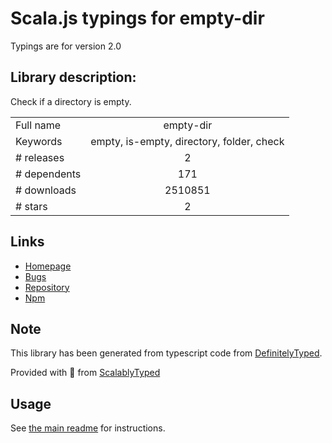 
# Scala.js typings for empty-dir

Typings are for version 2.0

## Library description:
Check if a directory is empty.

|                    |                 |
| ------------------ | :-------------: |
| Full name          | empty-dir |
| Keywords           | empty, is-empty, directory, folder, check |
| # releases         | 2 |
| # dependents       | 171 |
| # downloads        | 2510851 |
| # stars            | 2 |

## Links
- [Homepage](https://github.com/gulpjs/empty-dir#readme)
- [Bugs](https://github.com/gulpjs/empty-dir/issues)
- [Repository](https://github.com/gulpjs/empty-dir)
- [Npm](https://www.npmjs.com/package/empty-dir)
    


## Note
This library has been generated from typescript code from [DefinitelyTyped](https://definitelytyped.org).

Provided with :purple_heart: from [ScalablyTyped](https://github.com/oyvindberg/ScalablyTyped)

## Usage
See [the main readme](../../readme.md) for instructions.


